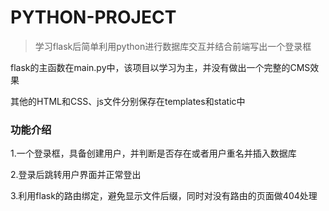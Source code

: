 # PYTHON-PROJECT
> 学习flask后简单利用python进行数据库交互并结合前端写出一个登录框

flask的主函数在main.py中，该项目以学习为主，并没有做出一个完整的CMS效果

其他的HTML和CSS、js文件分别保存在templates和static中

### 功能介绍

1.一个登录框，具备创建用户，并判断是否存在或者用户重名并插入数据库

2.登录后跳转用户界面并正常登出

3.利用flask的路由绑定，避免显示文件后缀，同时对没有路由的页面做404处理
